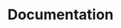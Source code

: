 ---
title: Documentation
layout: docs_index.html
path: /docs
github_url: "https://github.com/fastify/website/blob/master/src/website/layouts/docs_index.html"
---